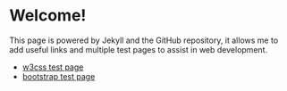 # Welcome!

This page is powered by Jekyll and the GitHub repository, it allows me to add useful links and multiple test pages to assist in web development.
* [w3css test page](http://github.hogwash.ga/w3css)
* [bootstrap test page](http://github.hogwash.ga/bootstrap)

